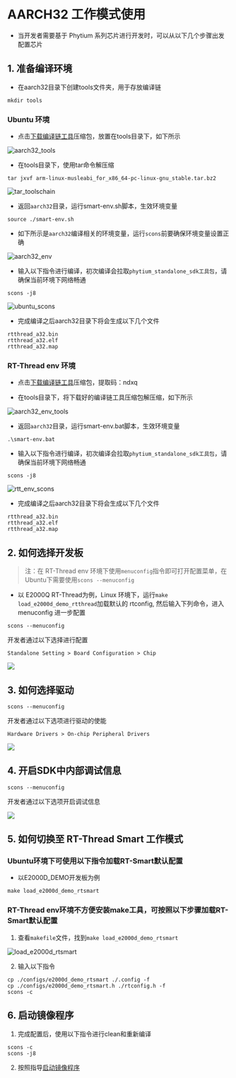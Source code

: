 # AARCH32 工作模式使用

- 当开发者需要基于 Phytium 系列芯片进行开发时，可以从以下几个步骤出发配置芯片

## 1. 准备编译环境

- 在aarch32目录下创建tools文件夹，用于存放编译链
```shell
mkdir tools
```
### Ubuntu 环境

- 点击[下载编译链工具](https://github.com/RT-Thread/toolchains-ci/releases/tag/v1.7)压缩包，放置在tools目录下，如下所示

![aarch32_tools](./figures/aarch32_tools.png)

- 在tools目录下，使用tar命令解压缩
```shell
tar jxvf arm-linux-musleabi_for_x86_64-pc-linux-gnu_stable.tar.bz2
```

![tar_toolschain](./figures/tar_toolschain.png)

- 返回`aarch32`目录，运行smart-env.sh脚本，生效环境变量
```shell
source ./smart-env.sh
```

- 如下所示是`aarch32`编译相关的环境变量，运行`scons`前要确保环境变量设置正确

![aarch32_env](./figures/aarch32_env.png)

- 输入以下指令进行编译，初次编译会拉取`phytium_standalone_sdk工具包`，请确保当前环境下网络畅通
```shell
scons -j8
```
![ubuntu_scons](./figures/ubuntu_scons.png)

- 完成编译之后aarch32目录下将会生成以下几个文件
```
rtthread_a32.bin
rtthread_a32.elf
rtthread_a32.map
```

### RT-Thread env 环境

- 点击[下载编译链工具](https://pan.baidu.com/s/1p7PRhV3dTGIb7hxv34YWYw)压缩包，提取码：ndxq

- 在tools目录下，将下载好的编译链工具压缩包解压缩，如下所示

![aarch32_env_tools](./figures/aarch32_env_tools.png)

- 返回`aarch32`目录，运行smart-env.bat脚本，生效环境变量
```shell
.\smart-env.bat
```

- 输入以下指令进行编译，初次编译会拉取`phytium_standalone_sdk工具包`，请确保当前环境下网络畅通
```shell
scons -j8
```
![rtt_env_scons](./figures/rtt_env_scons.png)

- 完成编译之后aarch32目录下将会生成以下几个文件
```
rtthread_a32.bin
rtthread_a32.elf
rtthread_a32.map
```

## 2. 如何选择开发板

>注：在 RT-Thread env 环境下使用`menuconfig`指令即可打开配置菜单，在Ubuntu下需要使用`scons --menuconfig`

- 以 E2000Q RT-Thread为例，Linux 环境下，运行`make load_e2000d_demo_rtthread`加载默认的 rtconfig, 然后输入下列命令，进入 menuconfig 进一步配置

```shell
scons --menuconfig
```

开发者通过以下选择进行配置

```
Standalone Setting > Board Configuration > Chip 
```

![](./figures/board_select.png)

## 3. 如何选择驱动

```shell
scons --menuconfig
```

开发者通过以下选项进行驱动的使能

```
Hardware Drivers > On-chip Peripheral Drivers
```

![](./figures/select_driver.png)

## 4. 开启SDK中内部调试信息

```shell
scons --menuconfig
```

开发者通过以下选项开启调试信息

![](./figures/debug_info.png)


## 5. 如何切换至 RT-Thread Smart 工作模式

### Ubuntu环境下可使用以下指令加载RT-Smart默认配置

- 以E2000D_DEMO开发板为例
```shell
make load_e2000d_demo_rtsmart
```
### RT-Thread env环境不方便安装make工具，可按照以下步骤加载RT-Smart默认配置

1. 查看`makefile`文件，找到`make load_e2000d_demo_rtsmart`

![load_e2000d_rtsmart](./figures/load_e2000d_rtsmart.png)

2. 输入以下指令
```shell
cp ./configs/e2000d_demo_rtsmart ./.config -f
cp ./configs/e2000d_demo_rtsmart.h ./rtconfig.h -f
scons -c
```

## 6. 启动镜像程序

1. 完成配置后，使用以下指令进行clean和重新编译
```shell
scons -c
scons -j8
```
2. 按照指导[启动镜像程序](../doc/how_to_flashed_binary.md)